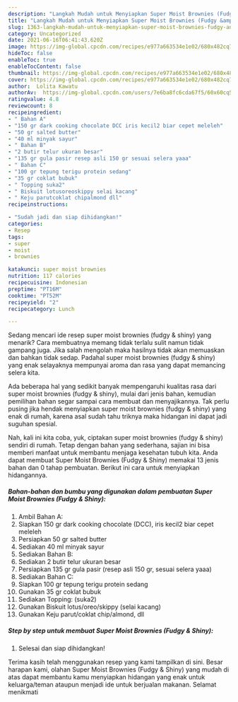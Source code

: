 ```yaml
---
description: "Langkah Mudah untuk Menyiapkan Super Moist Brownies (Fudgy &amp;amp; Shiny) Anti Gagal"
title: "Langkah Mudah untuk Menyiapkan Super Moist Brownies (Fudgy &amp;amp; Shiny) Anti Gagal"
slug: 1363-langkah-mudah-untuk-menyiapkan-super-moist-brownies-fudgy-and-amp-shiny-anti-gagal
category: Uncategorized
date: 2021-06-16T06:41:43.620Z
image: https://img-global.cpcdn.com/recipes/e977a663534e1e02/680x482cq70/super-moist-brownies-fudgy-shiny-foto-resep-utama.jpg
hideToc: false
enableToc: true
enableTocContent: false
thumbnail: https://img-global.cpcdn.com/recipes/e977a663534e1e02/680x482cq70/super-moist-brownies-fudgy-shiny-foto-resep-utama.jpg
cover: https://img-global.cpcdn.com/recipes/e977a663534e1e02/680x482cq70/super-moist-brownies-fudgy-shiny-foto-resep-utama.jpg
author:  Lolita Kawatu
authorAv:  https://img-global.cpcdn.com/users/7e6ba8fc6cda67f5/60x60cq50/avatar.jpg
ratingvalue: 4.8
reviewcount: 8
recipeingredient:
- " Bahan A"
- "150 gr dark cooking chocolate DCC iris kecil2 biar cepet meleleh"
- "50 gr salted butter"
- "40 ml minyak sayur"
- " Bahan B"
- "2 butir telur ukuran besar"
- "135 gr gula pasir resep asli 150 gr sesuai selera yaaa"
- " Bahan C"
- "100 gr tepung terigu protein sedang"
- "35 gr coklat bubuk"
- " Topping suka2"
- " Biskuit lotusoreoskippy selai kacang"
- " Keju parutcoklat chipalmond dll"
recipeinstructions:

- "Sudah jadi dan siap dihidangkan!"
categories:
- Resep
tags:
- super
- moist
- brownies

katakunci: super moist brownies 
nutrition: 117 calories
recipecuisine: Indonesian
preptime: "PT16M"
cooktime: "PT52M"
recipeyield: "2"
recipecategory: Lunch

---
```



Sedang mencari ide resep super moist brownies (fudgy &amp; shiny) yang menarik? Cara membuatnya memang tidak terlalu sulit namun tidak gampang juga. Jika salah mengolah maka hasilnya tidak akan memuaskan dan bahkan tidak sedap. Padahal super moist brownies (fudgy &amp; shiny) yang enak selayaknya mempunyai aroma dan rasa yang dapat memancing selera kita.




Ada beberapa hal yang sedikit banyak mempengaruhi kualitas rasa dari super moist brownies (fudgy &amp; shiny), mulai dari jenis bahan, kemudian pemilihan bahan segar sampai cara membuat dan menyajikannya. Tak perlu pusing jika hendak menyiapkan super moist brownies (fudgy &amp; shiny) yang enak di rumah, karena asal sudah tahu triknya maka hidangan ini dapat jadi suguhan spesial.


Nah, kali ini kita coba, yuk, ciptakan super moist brownies (fudgy &amp; shiny) sendiri di rumah. Tetap dengan bahan yang sederhana, sajian ini bisa memberi manfaat untuk membantu menjaga kesehatan tubuh kita. Anda dapat membuat Super Moist Brownies (Fudgy &amp; Shiny) memakai 13 jenis bahan dan 0 tahap pembuatan. Berikut ini cara untuk menyiapkan hidangannya.

<!--inarticleads1-->

##### Bahan-bahan dan bumbu yang digunakan dalam pembuatan Super Moist Brownies (Fudgy &amp; Shiny):

1. Ambil  Bahan A:
1. Siapkan 150 gr dark cooking chocolate (DCC), iris kecil2 biar cepet meleleh
1. Persiapkan 50 gr salted butter
1. Sediakan 40 ml minyak sayur
1. Sediakan  Bahan B:
1. Sediakan 2 butir telur ukuran besar
1. Persiapkan 135 gr gula pasir (resep asli 150 gr, sesuai selera yaaa)
1. Sediakan  Bahan C:
1. Siapkan 100 gr tepung terigu protein sedang
1. Gunakan 35 gr coklat bubuk
1. Sediakan  Topping: (suka2)
1. Gunakan  Biskuit lotus/oreo/skippy (selai kacang)
1. Gunakan  Keju parut/coklat chip/almond, dll




<!--inarticleads2-->

##### Step by step untuk membuat Super Moist Brownies (Fudgy &amp; Shiny):


1. Selesai dan siap dihidangkan!



Terima kasih telah menggunakan resep yang kami tampilkan di sini. Besar harapan kami, olahan Super Moist Brownies (Fudgy &amp; Shiny) yang mudah di atas dapat membantu kamu menyiapkan hidangan yang enak untuk keluarga/teman ataupun menjadi ide untuk berjualan makanan. Selamat menikmati
